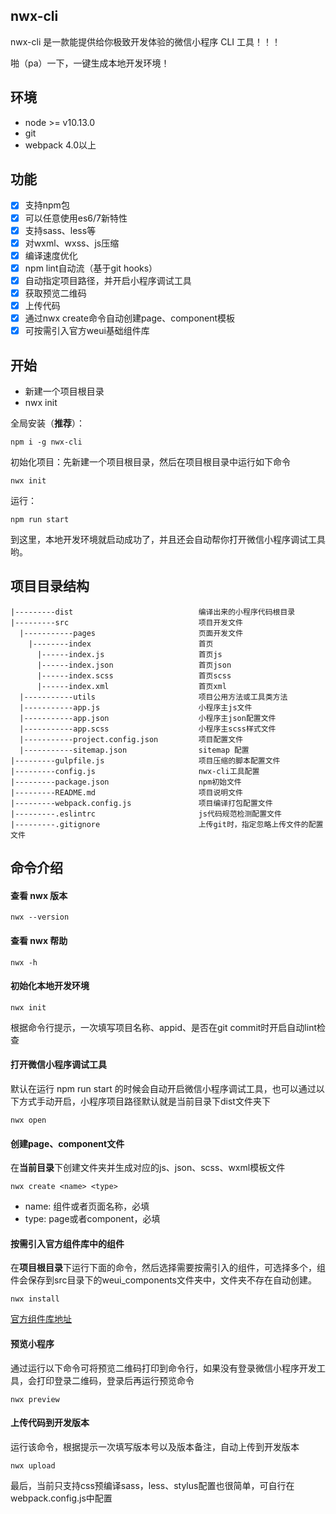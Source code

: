 ## nwx-cli
nwx-cli 是一款能提供给你极致开发体验的微信小程序 CLI 工具！！！

啪（pa）一下，一键生成本地开发环境！

## 环境
- node >= v10.13.0
- git
- webpack 4.0以上

## 功能

- [x] 支持npm包
- [x] 可以任意使用es6/7新特性
- [x] 支持sass、less等
- [x] 对wxml、wxss、js压缩
- [x] 编译速度优化
- [x] npm lint自动流（基于git hooks）
- [x] 自动指定项目路径，并开启小程序调试工具
- [x] 获取预览二维码
- [x] 上传代码
- [x] 通过nwx create命令自动创建page、component模板
- [x] 可按需引入官方weui基础组件库

## 开始
- 新建一个项目根目录
- nwx init

全局安装（**推荐**）：

```
npm i -g nwx-cli
```

初始化项目：先新建一个项目根目录，然后在项目根目录中运行如下命令

```
nwx init
```

运行：

```
npm run start
```

到这里，本地开发环境就启动成功了，并且还会自动帮你打开微信小程序调试工具哟。

## 项目目录结构

``````
|---------dist                            编译出来的小程序代码根目录
|---------src                             项目开发文件
  |-----------pages                       页面开发文件
    |--------index                        首页
      |------index.js                     首页js
      |------index.json                   首页json
      |------index.scss                   首页scss
      |------index.xml                    首页xml
  |-----------utils                       项目公用方法或工具类方法
  |-----------app.js                      小程序主js文件
  |-----------app.json                    小程序主json配置文件
  |-----------app.scss                    小程序主scss样式文件
  |-----------project.config.json         项目配置文件
  |-----------sitemap.json                sitemap 配置
|---------gulpfile.js                     项目压缩的脚本配置文件
|---------config.js                       nwx-cli工具配置
|---------package.json                    npm初始文件
|---------README.md                       项目说明文件
|---------webpack.config.js               项目编译打包配置文件
|---------.eslintrc                       js代码规范检测配置文件
|---------.gitignore                      上传git时，指定忽略上传文件的配置文件
``````


## 命令介绍

#### 查看 nwx 版本

```
nwx --version
```

#### 查看 nwx 帮助

```
nwx -h
```

#### 初始化本地开发环境

```
nwx init
```
根据命令行提示，一次填写项目名称、appid、是否在git commit时开启自动lint检查

#### 打开微信小程序调试工具

默认在运行 npm run start 的时候会自动开启微信小程序调试工具，也可以通过以下方式手动开启，小程序项目路径默认就是当前目录下dist文件夹下
```
nwx open
```

#### 创建page、component文件

在**当前目录**下创建文件夹并生成对应的js、json、scss、wxml模板文件

```
nwx create <name> <type>
```

- name: 组件或者页面名称，必填
- type: page或者component，必填

#### 按需引入官方组件库中的组件

在**项目根目录**下运行下面的命令，然后选择需要按需引入的组件，可选择多个，组件会保存到src目录下的weui_components文件夹中，文件夹不存在自动创建。

```
nwx install
```

[官方组件库地址](https://developers.weixin.qq.com/miniprogram/dev/extended/weui/)

#### 预览小程序

通过运行以下命令可将预览二维码打印到命令行，如果没有登录微信小程序开发工具，会打印登录二维码，登录后再运行预览命令
```
nwx preview
```

#### 上传代码到开发版本

运行该命令，根据提示一次填写版本号以及版本备注，自动上传到开发版本
```
nwx upload
```

最后，当前只支持css预编译sass，less、stylus配置也很简单，可自行在webpack.config.js中配置